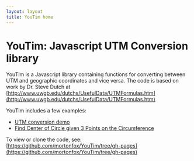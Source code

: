 ```yaml
---
layout: layout
title: YouTim home
---
```



# YouTim: Javascript UTM Conversion library

YouTim is a Javascript library containing functions for converting between UTM and geographic coordinates and vice versa. The code is based on work by Dr. Steve Dutch at [http://www.uwgb.edu/dutchs/UsefulData/UTMFormulas.htm](http://www.uwgb.edu/dutchs/UsefulData/UTMFormulas.htm)

YouTim includes a few examples:

* [UTM conversion demo](utmdemo.htm)
* [Find Center of Circle given 3 Points on the Circumference](centercirc.htm)

To view or clone the code, see: [https://github.com/mortonfox/YouTim/tree/gh-pages](https://github.com/mortonfox/YouTim/tree/gh-pages)

